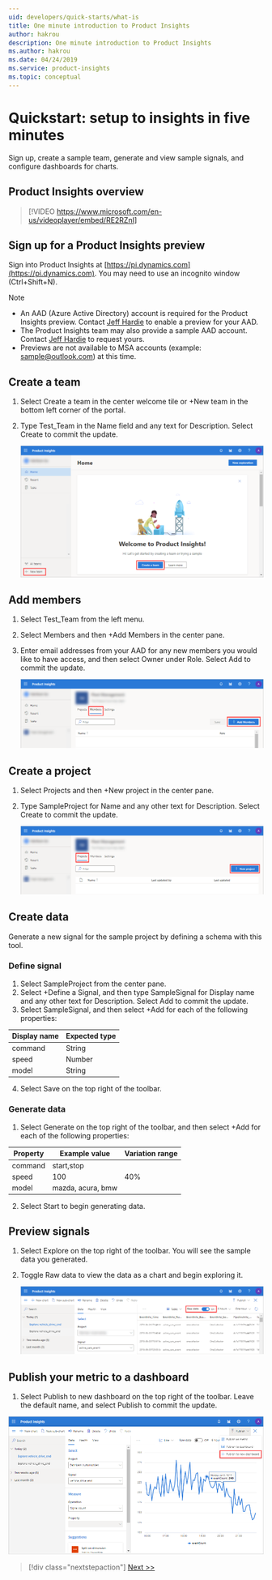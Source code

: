 ```yaml
---
uid: developers/quick-starts/what-is
title: One minute introduction to Product Insights
author: hakrou
description: One minute introduction to Product Insights
ms.author: hakrou
ms.date: 04/24/2019
ms.service: product-insights
ms.topic: conceptual
---
```


# <a id="what_is"></a>Quickstart: setup to insights in five minutes 

Sign up, create a sample team, generate and view sample signals, and configure dashboards for charts. 

## Product Insights overview

> [!VIDEO https://www.microsoft.com/en-us/videoplayer/embed/RE2RZnI]

## Sign up for a Product Insights preview

Sign into Product Insights at [https://pi.dynamics.com](https://pi.dynamics.com). You may need to use an incognito window (Ctrl+Shift+N).
> [!NOTE]
> - An AAD (Azure Active Directory) account is required for the Product Insights preview. Contact [Jeff Hardie](email:jefhar@microsoft.com) to enable a preview for your AAD.
> - The Product Insights team may also provide a sample AAD account. Contact [Jeff Hardie](email:jefhar@microsoft.com) to request yours.
> - Previews are not available to MSA accounts (example: [sample@outlook.com](email:sample@outlook.com)) at this time.

## Create a team
1. Select Create a team in the center welcome tile or +New team in the bottom left corner of the portal.
1. Type Test_Team in the Name field and any text for Description. Select Create to commit the update.

	![Create a new team](../images/quick-starts/create-a-team.png)
  
## Add members
1. Select Test_Team from the left menu.  
1. Select Members and then +Add Members in the center pane.
1. Enter email addresses from your AAD for any new members you would like to have access, and then select Owner under Role. Select Add to commit the update.

	![Add new members](../images/quick-starts/add-members.png)

## Create a project 
1. Select Projects and then +New project in the center pane. 
1. Type SampleProject for Name and any other text for Description.  Select Create to commit the update.

	![Add new project](../images/quick-starts/add-project.png)
  
## Create data
Generate a new signal for the sample project by defining a schema with this tool.

### Define signal 
1. Select SampleProject from the center pane. 
1. Select +Define a Signal, and then type SampleSignal for Display name and any other text for Description.  Select Add to commit the update.
1. Select SampleSignal, and then select +Add for each of the following properties:

|Display name | Expected type|
|-------------|--------------|
|command|String| 
|speed|Number  |
|model|String  |

4. Select Save on the top right of the toolbar.

### Generate data 
1. Select Generate on the top right of the toolbar, and then select +Add for each of the following properties:

|Property|Example value|Variation range|
|--------|-------------|---------------|
|command|start,stop|
|speed|100|40%|
|model|mazda, acura, bmw|

2. Select Start to begin generating data.

## Preview signals

1. Select Explore on the top right of the toolbar.  You will see the sample data you generated.
1. Toggle Raw data to view the data as a chart and begin exploring it. 

   ![Preview new signals](../images/quick-starts/preview-signal.png)
 
## Publish your metric to a dashboard

1. Select Publish to new dashboard on the top right of the toolbar. Leave the default name, and select Publish to commit the update.

![Create a dashboard](../images/quick-starts/create-a-dashboard.png)


> [!div class="nextstepaction"]
> [Next >>](who-uses.md)
